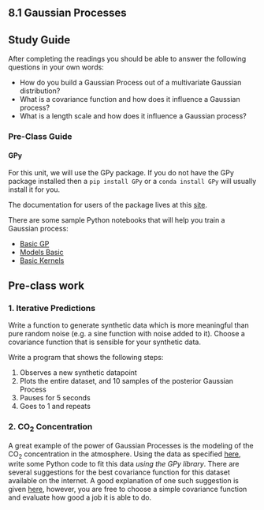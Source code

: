 ## 8.1 Gaussian Processes

## Study Guide

After completing the readings you should be able to answer the following questions in your own words:

- How do you build a Gaussian Process out of a multivariate Gaussian distribution?
- What is a covariance function and how does it influence a Gaussian process?
- What is a length scale and how does it influence a Gaussian process?

### Pre-Class Guide

#### GPy

For this unit, we will use the GPy package. If you do not have the GPy package installed then a `pip install GPy` or a `conda install GPy` will usually install it for you. 

The documentation for users of the package lives at this [site](http://sheffieldml.github.io/GPy/).

There are some sample Python notebooks that will help you train a Gaussian process:

- [Basic GP](http://nbviewer.jupyter.org/github/SheffieldML/notebook/blob/master/GPy/basic_gp.ipynb)
- [Models Basic](http://nbviewer.jupyter.org/github/SheffieldML/notebook/blob/master/GPy/models_basic.ipynb)
- [Basic Kernels](http://nbviewer.jupyter.org/github/SheffieldML/notebook/blob/master/GPy/basic_kernels.ipynb)

## Pre-class work

### 1. Iterative Predictions

Write a function to generate synthetic data which is more meaningful than pure random noise (e.g. a sine function with noise added to it). Choose a covariance function that is sensible for your synthetic data.

Write a program that shows the following steps:

1. Observes a new synthetic datapoint
2. Plots the entire dataset, and 10 samples of the posterior Gaussian Process
3. Pauses for 5 seconds
4. Goes to 1 and repeats

### 2. CO<sub>2</sub> Concentration

A great example of the power of Gaussian Processes is the modeling of the CO<sub>2</sub> concentration in the atmosphere. Using the data as specified [here](http://learning.eng.cam.ac.uk/carl/mauna/), write some Python code to fit this data *using the GPy library*. There are several suggestions for the best covariance function for this dataset available on the internet. A good explanation of one such suggestion is given [here](http://scikit-learn.org/stable/auto_examples/gaussian_process/plot_gpr_co2.html), however, you are free to choose a simple covariance function and evaluate how good a job it is able to do.